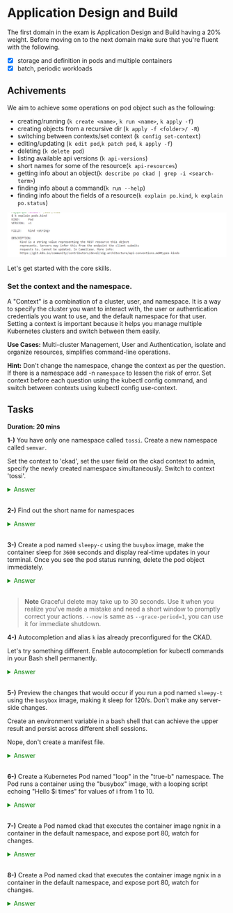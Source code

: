 # Application Design and Build


The first domain in the exam is Application Design and Build having a 20% weight. Before moving on to the next domain make sure that you're fluent with the following. 


- [x] storage and definition in pods and multiple containers
- [x] batch, periodic workloads

## Achivements

We aim to achieve some operations on pod object such as the following:

* creating/running (`k create <name>`, `k run <name>`, `k apply -f`)
* creating objects from a recursive dir (`k apply -f <folder>/ -R`)
* switching between contexts/set context (`k config set-context`)
* editing/updating (`k edit pod`,`k patch pod`, `k apply -f`)
* deleting (`k delete pod`)
* listing available api versions (`k api-versions`)
* short names for some of the resource(`k api-resources`)
* getting info about an object(`k describe po ckad | grep -i <search-term>`)
* finding info about a command(`k run --help`)
* finding info about the fields of a resource(`k explain po.kind`, `k explain po.status`)

![](assets/20231211171458.png)


Let's get started with the core skills.

### Set the context and the namespace.
A "Context" is a combination of a cluster, user, and namespace. It is a way to specify the cluster you want to interact with, the user or authentication credentials you want to use, and the default namespace for that user. Setting a context is important because it helps you manage multiple Kubernetes clusters and switch between them easily.

**Use Cases:**  Multi-cluster Management, User and Authentication, isolate and organize resources, simplifies command-line operations.

**Hint:** Don't change the namespace, change the context as per the question. If there is a namespace add -n `namespace` to lessen the risk of error. Set context before each question using the kubectl config command, and switch between contexts using kubectl config use-context. 


## Tasks
**Duration: 20 mins**

**1-)** You have only one namespace called `tossi`.  Create a new namespace called `semvar`. 

Set the context to 'ckad', set the user field on the ckad context to admin, specify the newly created namespace simultaneously. Switch to context 'tossi'. 

<span style="color:green;">
<details closed>
  <summary>
  Answer
  </summary>

```bash
k config set-context ckad --ns=semvar --user=admin

k config use-context tossi
```

</details>
</span>

<br>

**2-)** Find out the short name for namespaces

<span style="color:green;">
<details closed>
  <summary>
  Answer
  </summary>

```bash

k api-resources | grep -i namespace
```

![Alt text](assets/image.png)
</details>
</span>

<br>

**3-)** Create a pod named `sleepy-c` using the `busybox` image, make the container sleep for `3600` seconds and display real-time updates in your terminal.
Once you see the pod status running, delete the pod object immediately.

<span style="color:green;">
<details closed>
  <summary>
  Answer
  </summary>

```bash

k run sleepy-c --image=busybox --command \
-- sleep 3600; \
k get po --watch

k delete po sleepy-c --grace-period=0 --force 
#or
k delete po sleepy-c --now
```
![Alt text](assets/image-2.png)

![Alt text](assets/image-3.png)

</details>
</span>

<br>

> **Note**
> Graceful delete may take up to 30 seconds. Use it when you realize you've made a mistake and need a short window to promptly correct your actions.
`--now` is same as `--grace-period=1`,  you can use it for immediate shutdown.


**4-)** Autocompletion and alias `k` ias already preconfigured for the CKAD. 

Let's try something different. Enable autocompletion for kubectl commands in your Bash shell permanently.



<span style="color:green;">
<details closed>
  <summary>
  Answer
  </summary>

```bash

echo "source <(kubectl completion bash)" >> ~/.bashrc

echo "source <(complete -o default -F __start_kubectl k" >> ~/.bashrc

k completion -h # get more info on auto completion

alias k="kubetcl" >> ~/.bashrc

# let's say you made a mistake and added a trailind space
# delete multiple lines from .bashrc on cli

sed -i -e '/source < (kubectl completion bash)/d' \
-e '/source < (k completion bash)/d' ~/.bashrc

# or you can replace in the place

sed -i -e 's/source < (kubectl completion bash)/source <(kubectl completion bash)/g' \
-e 's/source < (k completion bash)/source <(k completion bash)/g' ~/.bashrc


```
![Alt text](assets/image-4.png)

</details>
</span>

<br>


**5-)** Preview the changes that would occur if you run a pod named `sleepy-t` using the `busybox` image, making it sleep for 120/s.  Don't make any server-side changes.

Create an environment variable in a bash shell that can achieve the upper result and persist across different shell sessions.

Nope, don't create a manifest file.

<span style="color:green;">
<details closed>
  <summary>
  Answer
  </summary>

```bash

--dry-run: Preview with 👇
=client: no real changes to the actual resources

# get persistence
echo 'export do="--dry-run=client -o yaml"' >> ~/.bashrc
source ~/.bashrc

# verification
k run sleepy-t --image=busybox $do

```

![Alt text](assets/image-5.png)

</details>
</span>

<br>



**6-)**
Create a Kubernetes Pod named "loop" in the "true-b" namespace. The Pod runs a container using the "busybox" image, with a looping script echoing "Hello $i times" for values of i from 1 to 10.

<span style="color:green;">
<details closed>
  <summary>
  Answer
  </summary>

```bash
k create ns true-b
kubectl run loop --image=busybox \
  -n true-b $do --restart=Never \
  --command --  'for i in $(seq 1 10); \
  do echo "Hello $i times"; done' > pod.yaml
```

</details>
</span>

<br>


**7-)**
Create a Pod named ckad that executes the container image ngnix in a container in the default namespace, and expose port 80, watch for changes.

<span style="color:green;">
<details closed>
  <summary>
  Answer
  </summary>

```bash
k run ckad --image=nginx --port=80
k get po -w
```

![](assets/20231211165852.png)

![](assets/20231211165929.png)


</details>
</span>

<br>


**8-)**
Create a Pod named ckad that executes the container image ngnix in a container in the default namespace, and expose port 80, watch for changes.

<span style="color:green;">
<details closed>
  <summary>
  Answer
  </summary>

```bash
kubectl run ckad --image=ubuntu/apache2 --restart=Never --port=80 --dry-run=client -oyaml> apache.yaml
```

kubectl expose pod ckad --type=NodePort --port=80 --target-port=8080 --name=ckad-svc


![](assets/20231211165852.png)

![](assets/20231211165929.png)


</details>
</span>

<br>